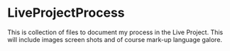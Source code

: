 # LiveProjectProcess
This is collection of files to document my process in the Live Project. This will include images screen shots and of course mark-up language galore.
